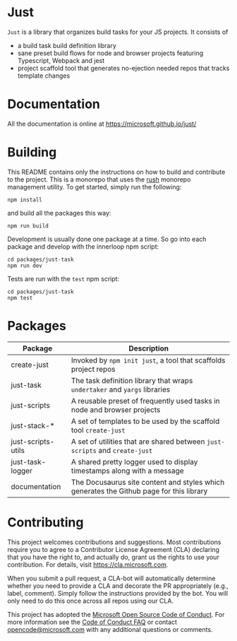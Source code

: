 # Just

`Just` is a library that organizes build tasks for your JS projects. It consists of

- a build task build definition library
- sane preset build flows for node and browser projects featuring Typescript, Webpack and jest
- project scaffold tool that generates no-ejection needed repos that tracks template changes

# Documentation

All the documentation is online at https://microsoft.github.io/just/

# Building

This README contains only the instructions on how to build and contribute to the project. This is a monorepo that uses the [rush](https://rushjs.io) monorepo management utility. To get started, simply run the following:

`npm install`

and build all the packages this way:

`npm run build`

Development is usually done one package at a time. So go into each package and develop with the innerloop npm script:

```
cd packages/just-task
npm run dev
```

Tests are run with the `test` npm script:

```
cd packages/just-task
npm test
```

# Packages

| Package            | Description                                                                             |
| ------------------ | --------------------------------------------------------------------------------------- |
| create-just        | Invoked by `npm init just`, a tool that scaffolds project repos                         |
| just-task          | The task definition library that wraps `undertaker` and `yargs` libraries               |
| just-scripts       | A reusable preset of frequently used tasks in node and browser projects                 |
| just-stack-\*      | A set of templates to be used by the scaffold tool `create-just`                        |
| just-scripts-utils | A set of utilities that are shared between `just-scripts` and `create-just`             |
| just-task-logger   | A shared pretty logger used to display timestamps along with a message                  |
| documentation      | The Docusaurus site content and styles which generates the Github page for this library |

# Contributing

This project welcomes contributions and suggestions. Most contributions require you to agree to a
Contributor License Agreement (CLA) declaring that you have the right to, and actually do, grant us
the rights to use your contribution. For details, visit https://cla.microsoft.com.

When you submit a pull request, a CLA-bot will automatically determine whether you need to provide
a CLA and decorate the PR appropriately (e.g., label, comment). Simply follow the instructions
provided by the bot. You will only need to do this once across all repos using our CLA.

This project has adopted the [Microsoft Open Source Code of Conduct](https://opensource.microsoft.com/codeofconduct/).
For more information see the [Code of Conduct FAQ](https://opensource.microsoft.com/codeofconduct/faq/) or
contact [opencode@microsoft.com](mailto:opencode@microsoft.com) with any additional questions or comments.
